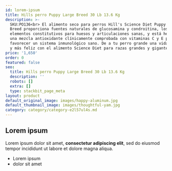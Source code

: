 ```yaml
---
id: lorem-ipsum
title: Hills perro Puppy Large Breed 30 Lb 13.6 Kg
description: >-
  SKU:PO136<br> El alimento seco para perros Hill's Science Diet Puppy Large
  Breed proporciona fuentes naturales de glucosamina y condroitina, los
  elementos constitutivos para huesos y articulaciones sanas, y está hecho con
  una mezcla antioxidante clínicamente comprobada con vitaminas C y E para
  favorecer un sistema inmunológico sano. De a tu perro grande una vida más sana
  y más feliz con el alimento Science Diet para razas grandes y gigantes.
price: '1,650'
order: 0
featured: false
seo:
  title: Hills perro Puppy Large Breed 30 Lb 13.6 Kg
  description: ''
  robots: []
  extra: []
  type: stackbit_page_meta
layout: product
default_original_image: images/happy-aluminum.jpg
default_thumbnail_image: images/thoughtful-yam.jpg
category: category/category-e2l57ul4s.md
---
```

## Lorem ipsum

Lorem ipsum dolor sit amet, **consectetur adipiscing elit**, sed do eiusmod tempor incididunt ut labore et dolore magna aliqua.

- Lorem ipsum
- dolor sit amet
